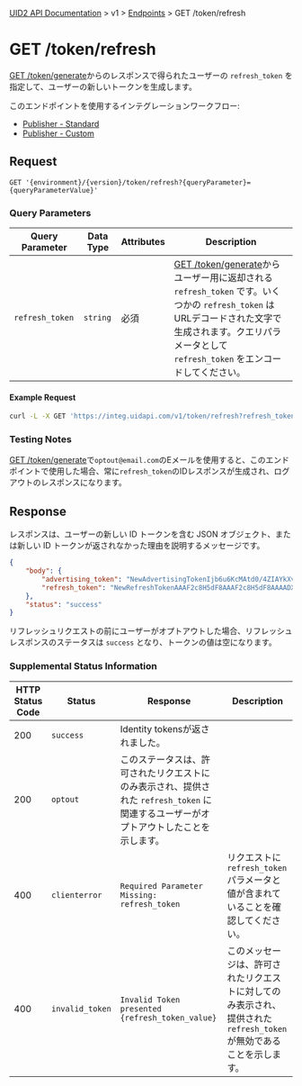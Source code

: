 [UID2 API Documentation](../../README.md) > v1 > [Endpoints](./README.md) > GET /token/refresh

# GET /token/refresh
[GET /token/generate](./get-token-generate.md)からのレスポンスで得られたユーザーの `refresh_token` を指定して、ユーザーの新しいトークンを生成します。

このエンドポイントを使用するインテグレーションワークフロー:
* [Publisher - Standard](../guides/publisher-client-side.md)
* [Publisher - Custom](../guides/custom-publisher-integration.md)

## Request

```GET '{environment}/{version}/token/refresh?{queryParameter}={queryParameterValue}'```

###  Query Parameters

| Query Parameter | Data Type | Attributes | Description |
| --- | --- | --- | --- |
| `refresh_token` | `string` | 必須 | [GET /token/generate](./get-token-generate.md)からユーザー用に返却される `refresh_token` です。いくつかの `refresh_token` はURLデコードされた文字で生成されます。クエリパラメータとして `refresh_token` をエンコードしてください。 |

#### Example Request

```sh
curl -L -X GET 'https://integ.uidapi.com/v1/token/refresh?refresh_token=RefreshToken2F8AAAF2cskumF8AAAF2cskumF8AAAADXwFq/90PYmajV0IPrvo51Biqh7/M+JOuhfBY8KGUn//GsmZr9nf+jIWMUO4diOA92kCTF69JdP71Ooo+yF3V5yy70UDP6punSEGmhf5XSKFzjQssCtlHnKrJwqFGKpJkYA==' -H 'Authorization: YourTokenBV3tua4BXNw+HVUFpxLlGy8nWN6mtgMlIk='
```

### Testing Notes

[GET /token/generate](./get-token-generate.md)で`optout@email.com`のEメールを使用すると、このエンドポイントで使用した場合、常に`refresh_token`のIDレスポンスが生成され、ログアウトのレスポンスになります。

## Response

レスポンスは、ユーザーの新しい ID トークンを含む JSON オブジェクト、または新しい ID トークンが返されなかった理由を説明するメッセージです。

```json
{
    "body": {
        "advertising_token": "NewAdvertisingTokenIjb6u6KcMAtd0/4ZIAYkXvFrMdlZVqfb9LNf99B+1ysE/lBzYVt64pxYxjobJMGbh5q/HsKY7KC0Xo5Rb/Vo8HC4dYOoWXyuGUaL7Jmbw4bzh+3pgokelUGyTX19DfArTeIg7n+8cxWQ=",
        "refresh_token": "NewRefreshTokenAAAF2c8H5dF8AAAF2c8H5dF8AAAADX393Vw94afoVLL6A+qjdSUEisEKx6t42fLgN+2dmTgUavagz0Q6Kp7ghM989hKhZDyAGjHyuAAwm+CX1cO7DWEtMeNUA9vkWDjcIc8yeDZ+jmBtEaw07x/cxoul6fpv2PQ=="
    },
    "status": "success"
}
```

リフレッシュリクエストの前にユーザーがオプトアウトした場合、リフレッシュレスポンスのステータスは `success` となり、トークンの値は空になります。

### Supplemental Status Information

| HTTP Status Code | Status | Response | Description |
| --- | --- | --- | --- |
| 200 | `success` | Identity tokensが返されました。 | |
| 200 | `optout` | このステータスは、許可されたリクエストにのみ表示され、提供された `refresh_token` に関連するユーザーがオプトアウトしたことを示します。 |
| 400 | `clienterror` | `Required Parameter Missing: refresh_token` | リクエストに `refresh_token` パラメータと値が含まれていることを確認してください。 |
| 400 | `invalid_token` | `Invalid Token presented {refresh_token_value}` | このメッセージは、許可されたリクエストに対してのみ表示され、提供された `refresh_token` が無効であることを示します。 |
